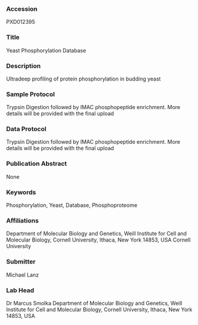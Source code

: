 ### Accession
PXD012395

### Title
Yeast Phosphorylation Database

### Description
Ultradeep profiling of protein phosphorylation in budding yeast

### Sample Protocol
Trypsin Digestion followed by IMAC phosphopeptide enrichment. More details will be provided with the final upload

### Data Protocol
Trypsin Digestion followed by IMAC phosphopeptide enrichment. More details will be provided with the final upload

### Publication Abstract
None

### Keywords
Phosphorylation, Yeast, Database, Phosphoproteome

### Affiliations
Department of Molecular Biology and Genetics, Weill Institute for Cell and Molecular Biology, Cornell University, Ithaca, New York 14853, USA
Cornell University

### Submitter
Michael Lanz

### Lab Head
Dr Marcus Smolka
Department of Molecular Biology and Genetics, Weill Institute for Cell and Molecular Biology, Cornell University, Ithaca, New York 14853, USA


